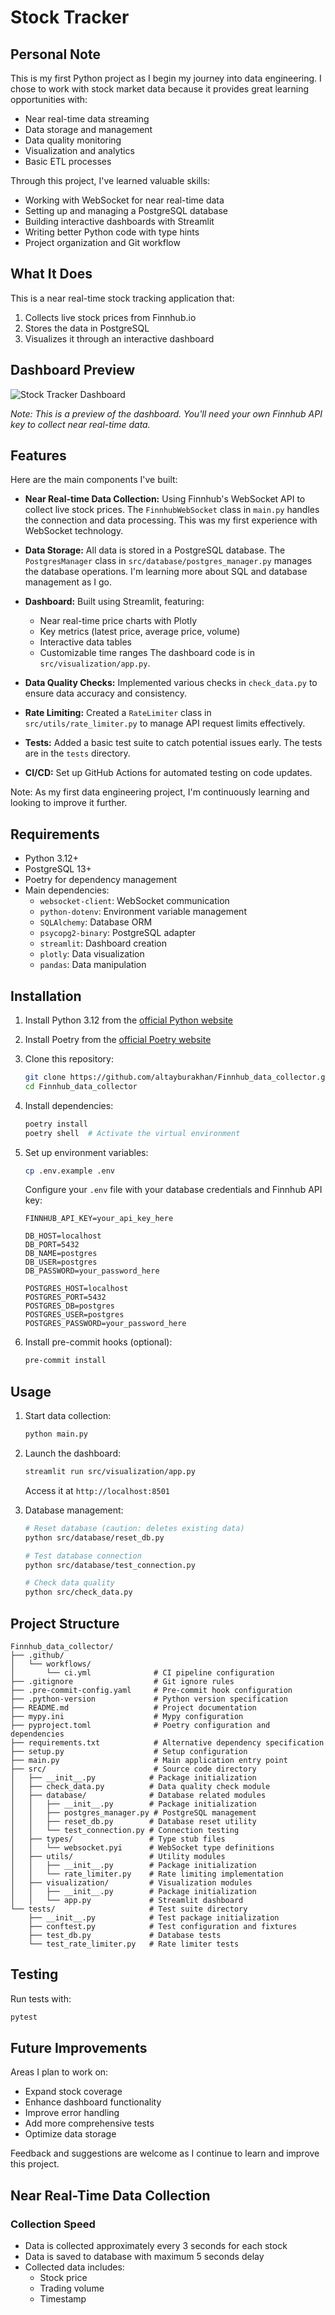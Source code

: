 # Stock Tracker

## Personal Note

This is my first Python project as I begin my journey into data engineering. I chose to work with stock market data because it provides great learning opportunities with:

- Near real-time data streaming
- Data storage and management
- Data quality monitoring
- Visualization and analytics
- Basic ETL processes

Through this project, I've learned valuable skills:
- Working with WebSocket for near real-time data
- Setting up and managing a PostgreSQL database
- Building interactive dashboards with Streamlit
- Writing better Python code with type hints
- Project organization and Git workflow

## What It Does

This is a near real-time stock tracking application that:
1. Collects live stock prices from Finnhub.io
2. Stores the data in PostgreSQL
3. Visualizes it through an interactive dashboard

## Dashboard Preview

![Stock Tracker Dashboard](https://imgur.com/a/dPvMOcO)

*Note: This is a preview of the dashboard. You'll need your own Finnhub API key to collect near real-time data.*

## Features

Here are the main components I've built:

-   **Near Real-time Data Collection:** Using Finnhub's WebSocket API to collect live stock prices. The `FinnhubWebSocket` class in `main.py` handles the connection and data processing. This was my first experience with WebSocket technology.

-   **Data Storage:** All data is stored in a PostgreSQL database. The `PostgresManager` class in `src/database/postgres_manager.py` manages the database operations. I'm learning more about SQL and database management as I go.

-   **Dashboard:** Built using Streamlit, featuring:
    -   Near real-time price charts with Plotly
    -   Key metrics (latest price, average price, volume)
    -   Interactive data tables
    -   Customizable time ranges
    The dashboard code is in `src/visualization/app.py`.

-   **Data Quality Checks:** Implemented various checks in `check_data.py` to ensure data accuracy and consistency.

-   **Rate Limiting:** Created a `RateLimiter` class in `src/utils/rate_limiter.py` to manage API request limits effectively.

-   **Tests:** Added a basic test suite to catch potential issues early. The tests are in the `tests` directory.

-   **CI/CD:** Set up GitHub Actions for automated testing on code updates.

Note: As my first data engineering project, I'm continuously learning and looking to improve it further.

## Requirements

-   Python 3.12+
-   PostgreSQL 13+
-   Poetry for dependency management
-   Main dependencies:
    -   `websocket-client`: WebSocket communication
    -   `python-dotenv`: Environment variable management
    -   `SQLAlchemy`: Database ORM
    -   `psycopg2-binary`: PostgreSQL adapter
    -   `streamlit`: Dashboard creation
    -   `plotly`: Data visualization
    -   `pandas`: Data manipulation

## Installation

1.  Install Python 3.12 from the [official Python website](https://www.python.org/downloads/)
2.  Install Poetry from the [official Poetry website](https://python-poetry.org/docs/#installation)
3.  Clone this repository:
    ```bash
    git clone https://github.com/altayburakhan/Finnhub_data_collector.git
    cd Finnhub_data_collector
    ```

4.  Install dependencies:
    ```bash
    poetry install
    poetry shell  # Activate the virtual environment
    ```

5.  Set up environment variables:
    ```bash
    cp .env.example .env
    ```
    Configure your `.env` file with your database credentials and Finnhub API key:
    ```
    FINNHUB_API_KEY=your_api_key_here
    
    DB_HOST=localhost
    DB_PORT=5432
    DB_NAME=postgres
    DB_USER=postgres
    DB_PASSWORD=your_password_here
    
    POSTGRES_HOST=localhost
    POSTGRES_PORT=5432
    POSTGRES_DB=postgres
    POSTGRES_USER=postgres
    POSTGRES_PASSWORD=your_password_here
    ```

6.  Install pre-commit hooks (optional):
    ```bash
    pre-commit install
    ```

## Usage

1.  Start data collection:
    ```bash
    python main.py
    ```

2.  Launch the dashboard:
    ```bash
    streamlit run src/visualization/app.py
    ```
    Access it at `http://localhost:8501`

3.  Database management:
    ```bash
    # Reset database (caution: deletes existing data)
    python src/database/reset_db.py

    # Test database connection
    python src/database/test_connection.py

    # Check data quality
    python src/check_data.py
    ```

## Project Structure

```
Finnhub_data_collector/
├── .github/
│   └── workflows/
│       └── ci.yml              # CI pipeline configuration
├── .gitignore                  # Git ignore rules
├── .pre-commit-config.yaml     # Pre-commit hook configuration
├── .python-version             # Python version specification
├── README.md                   # Project documentation
├── mypy.ini                    # Mypy configuration
├── pyproject.toml              # Poetry configuration and dependencies
├── requirements.txt            # Alternative dependency specification
├── setup.py                    # Setup configuration
├── main.py                     # Main application entry point
├── src/                        # Source code directory
│   ├── __init__.py            # Package initialization
│   ├── check_data.py          # Data quality check module
│   ├── database/              # Database related modules
│   │   ├── __init__.py        # Package initialization
│   │   ├── postgres_manager.py # PostgreSQL management
│   │   ├── reset_db.py        # Database reset utility
│   │   └── test_connection.py # Connection testing
│   ├── types/                 # Type stub files
│   │   └── websocket.pyi      # WebSocket type definitions
│   ├── utils/                 # Utility modules
│   │   ├── __init__.py        # Package initialization
│   │   └── rate_limiter.py    # Rate limiting implementation
│   ├── visualization/         # Visualization modules
│   │   ├── __init__.py        # Package initialization
│   │   └── app.py             # Streamlit dashboard
└── tests/                     # Test suite directory
    ├── __init__.py            # Test package initialization
    ├── conftest.py            # Test configuration and fixtures
    ├── test_db.py             # Database tests
    └── test_rate_limiter.py   # Rate limiter tests
```

## Testing

Run tests with:
```bash
pytest
```

## Future Improvements

Areas I plan to work on:
- Expand stock coverage
- Enhance dashboard functionality
- Improve error handling
- Add more comprehensive tests
- Optimize data storage

Feedback and suggestions are welcome as I continue to learn and improve this project.

## Near Real-Time Data Collection

### Collection Speed
- Data is collected approximately every 3 seconds for each stock
- Data is saved to database with maximum 5 seconds delay
- Collected data includes:
  - Stock price
  - Trading volume
  - Timestamp


